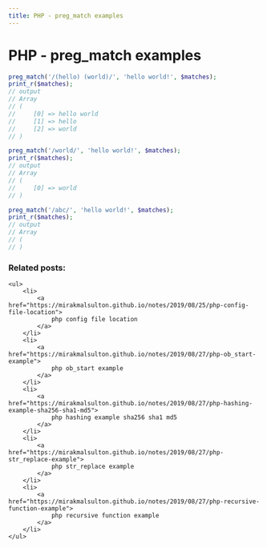 ```yaml
---
title: PHP - preg_match examples
---
```


<h1 class="header">PHP - preg_match examples</h1>

```php
preg_match('/(hello) (world)/', 'hello world!', $matches);
print_r($matches);
// output
// Array
// (
//     [0] => hello world
//     [1] => hello
//     [2] => world
// )
```

```php
preg_match('/world/', 'hello world!', $matches);
print_r($matches);
// output
// Array
// (
//     [0] => world
// )
```

```php
preg_match('/abc/', 'hello world!', $matches);
print_r($matches);
// output
// Array
// (
// )
```


<div class="related_posts_block">
    <h3>Related posts:</h3>

    <ul>
        <li>
            <a href="https://mirakmalsulton.github.io/notes/2019/08/25/php-config-file-location">
                php config file location
            </a>
        </li>
        <li>
            <a href="https://mirakmalsulton.github.io/notes/2019/08/27/php-ob_start-example">
                php ob_start example
            </a>
        </li>
        <li>
            <a href="https://mirakmalsulton.github.io/notes/2019/08/27/php-hashing-example-sha256-sha1-md5">
                php hashing example sha256 sha1 md5
            </a>
        </li>
		<li>
            <a href="https://mirakmalsulton.github.io/notes/2019/08/27/php-str_replace-example">
                php str_replace example
            </a>
        </li>
		<li>
            <a href="https://mirakmalsulton.github.io/notes/2019/08/27/php-recursive-function-example">
                php recursive function example
            </a>
        </li>
    </ul>
</div>